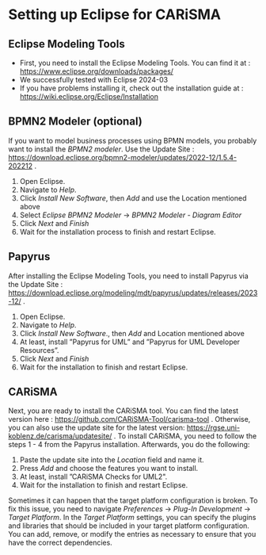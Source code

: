# Setting up Eclipse for CARiSMA

## Eclipse Modeling Tools
- First, you need to install the Eclipse Modeling Tools. You can find it at : https://www.eclipse.org/downloads/packages/
- We successfully tested with Eclipse 2024-03
- If you have problems installing it, check out the installation guide at : https://wiki.eclipse.org/Eclipse/Installation

## BPMN2 Modeler (optional)
If you want to model business processes using BPMN models, you probably want to install the *BPMN2 modeler*. Use the Update Site :
https://download.eclipse.org/bpmn2-modeler/updates/2022-12/1.5.4-202212 .
1. Open Eclipse.
2. Navigate to *Help*.
3. Click *Install New Software*, then *Add* and use the Location mentioned above
4. Select *Eclipse BPMN2 Modeler* -> *BPMN2 Modeler - Diagram Editor*
5. Click *Next* and *Finish*
6. Wait for the installation process to finish and restart Eclipse.

## Papyrus
After installing the Eclipse Modeling Tools, you need to install Papyrus via the Update Site :
https://download.eclipse.org/modeling/mdt/papyrus/updates/releases/2023-12/ . 
1. Open Eclipse.
2. Navigate to *Help*.
3. Click *Install New Software*., then *Add* and Location mentioned above
4. At least, install ”Papyrus for UML” and ”Papyrus for UML Developer Resources”.
5. Click *Next* and *Finish*
6. Wait for the installation to finish and restart Eclipse.

## CARiSMA
Next, you are ready to install the CARiSMA tool. You can find the latest version here :
https://github.com/CARiSMA-Tool/carisma-tool .
Otherwise, you can also use the update site for the latest version: https://rgse.uni-koblenz.de/carisma/updatesite/ . To install CARiSMA, you need to follow the steps 1 - 4 from the Papyrus installation. Afterwards, you do the following:
1. Paste the update site into the *Location* field and name it.
2. Press *Add* and choose the features you want to install.
3. At least, install ”CARiSMA Checks for UML2".
4. Wait for the installation to finish and restart Eclipse.

Sometimes it can happen that the target platform configuration is broken. To fix this issue, you need to navigate *Preferences* → *Plug-In Development* → *Target Platform*. In the *Target Platform* settings, you can specify the plugins and libraries that should be included in your target platform configuration. You can add, remove, or modify the entries as necessary to ensure that you have the correct dependencies.
